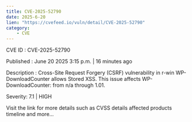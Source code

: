 ```yaml
---
title: CVE-2025-52790
date: 2025-6-20
lien: "https://cvefeed.io/vuln/detail/CVE-2025-52790"
category:
    - CVE
---
```


CVE ID : CVE-2025-52790

Published :  June 20
2025
3:15 p.m. | 16 minutes ago

Description : Cross-Site Request Forgery (CSRF) vulnerability in r-win WP-DownloadCounter allows Stored XSS. This issue affects WP-DownloadCounter: from n/a through 1.01.

Severity: 7.1 | HIGH

Visit the link for more details
such as CVSS details
affected products
timeline
and more...
